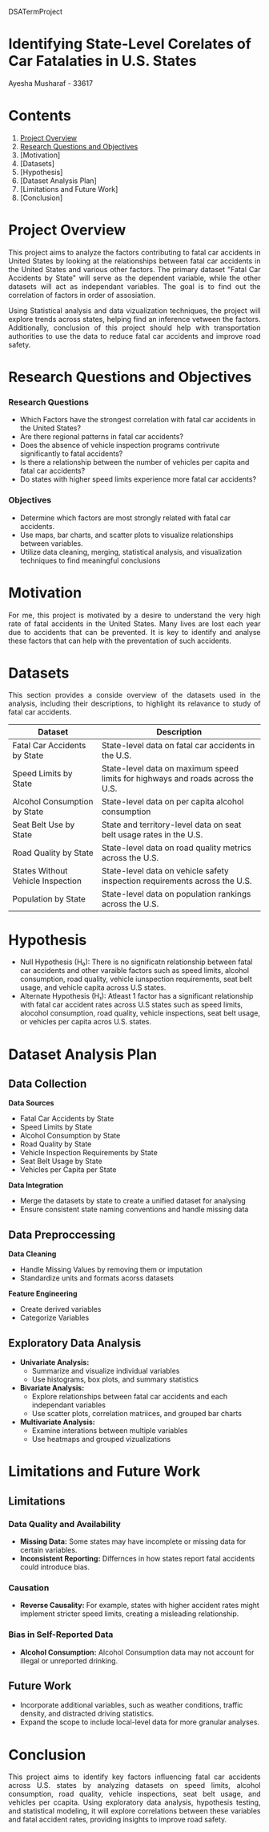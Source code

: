 DSATermProject
# Identifying State-Level Corelates of Car Fatalaties in U.S. States
Ayesha Musharaf - 33617

# Contents
1. [Project Overview](#Proj-Overview)
2. [Research Questions and Objectives](#rqao)
3. [Motivation]
4. [Datasets]
5. [Hypothesis]
6. [Dataset Analysis Plan]
7. [Limitations and Future Work]
8. [Conclusion]


<a name="Proj-Overview"></a>
# Project Overview 
<p align="justify"> This project aims to analyze the factors contributing to fatal car accidents in United States by looking at the relationships between fatal car accidents in the United States and various other factors. The primary dataset "Fatal Car Accidents by State" will serve as the dependent variable, while the other datasets will act as independant variables. The goal is to find out the correlation of factors in order of assosiation. </p>
<p align="justify"> Using Statistical analysis and data vizualization techniques, the project will explore trends across states, helping find an inference vetween the factors. Additionally, conclusion of this project should help with transportation authorities to use the data to reduce fatal car accidents and improve road safety. </p>

<a name="rqao"></a>
# Research Questions and Objectives 
### Research Questions
- Which Factors have the strongest correlation with fatal car accidents in the United States?
- Are there regional patterns in fatal car accidents?
- Does the absence of vehicle inspection programs contrivute significantly to fatal accidents?
- Is there a relationship between the number of vehicles per capita and fatal car accidents?
- Do states with higher speed limits experience more fatal car accidents?

### Objectives
- Determine which factors are most strongly related with fatal car accidents.
- Use maps, bar charts, and scatter plots to visualize relationships between variables.
- Utilize data cleaning, merging, statistical analysis, and visualization techniques to find meaningful conclusions

# Motivation
<p align="justify"> For me, this project is motivated by a desire to understand the very high rate of fatal accidents in the United States. Many lives are lost each year due to accidents that can be prevented. It is key to identify and analyse these factors that can help with the preventation of such accidents. </p>


# Datasets
<p align="justify"> This section provides a conside overview of the datasets used in the analysis, including their descriptions, to highlight its relavance to study of fatal car accidents. </p>

| Dataset  | Description |
| ------------- | ------------- |
| Fatal Car Accidents by State | State-level data on fatal car accidents in the U.S. |
| Speed Limits by State  | State-level data on maximum speed limits for highways and roads across the U.S. |
| Alcohol Consumption by State | State-level data on per capita alcohol consumption |
| Seat Belt Use by State | State and territory-level data on seat belt usage rates in the U.S. |
| Road Quality by State | State-level data on road quality metrics across the U.S. |
| States Without Vehicle Inspection | State-level data on vehicle safety inspection requirements across the U.S. |
| Population by State | State-level data on population rankings across the U.S. |

# Hypothesis
- Null Hypothesis (H₀): There is no significatn relationship between fatal car accidents and other varaible factors such as speed limits, alcohol consumption, road quality, vehicle iunspection requirements, seat belt usage, and vehicle capita across U.S states.
- Alternate Hypothesis (H₁): Atleast 1 factor has a significant relationship with fatal car accident rates across U.S states such as speed limits, alocohol consumption, road quality, vehicle inspections, seat belt usage, or vehicles per capita acros U.S. states.

# Dataset Analysis Plan
## Data Collection
**Data Sources**
- Fatal Car Accidents by State
- Speed Limits by State
- Alcohol Consumption by State
- Road Quality by State
- Vehicle Inspection Requirements by State
- Seat Belt Usage by State
- Vehicles per Capita per State

**Data Integration**
- Merge the datasets by state to create a unified dataset for analysing
- Ensure consistent state naming conventions and handle missing data

## Data Preproccessing
**Data Cleaning**
- Handle Missing Values by removing them or imputation
- Standardize units and formats acorss datasets

**Feature Engineering**
- Create derived variables
- Categorize Variables

## Exploratory Data Analysis
- **Univariate Analysis:**
  - Summarize and visualize individual variables
  - Use histograms, box plots, and summary statistics
- **Bivariate Analysis:**
  - Explore relationships between fatal car accidents and each independant variables
  - Use scatter plots, correlation matriices, and grouped bar charts
- **Multivariate Analysis:**
  - Examine interations between multiple variables
  - Use heatmaps and grouped vizualizations

# Limitations and Future Work
## Limitations
### Data Quality and Availability
- **Missing Data:** Some states may have incomplete or missing data for certain variables.
- **Inconsistent Reporting:** Differnces in how states report fatal accidents could introduce bias.

### Causation
- **Reverse Causality:** For example, states with higher accident rates might implement stricter speed limits, creating a misleading relationship.

### Bias in Self-Reported Data
- **Alcohol Consumption:** Alcohol Consumption data may not account for illegal or unreported drinking.

## Future Work
- Incorporate additional variables, such as weather conditions, traffic density, and distracted driving statistics.
- Expand the scope to include local-level data for more granular analyses.

# Conclusion
<p align="justify"> This project aims to identify key factors influencing fatal car accidents across U.S. states by analyzing datasets on speed limits, alcohol consumption, road quality, vehicle inspections, seat belt usage, and vehicles per ccapita. Using exploratory data analysis, hypothesis testing, and statistical modeling, it will explore correlations between these variables and fatal accident rates, providing insights to improve road safety. </p>
